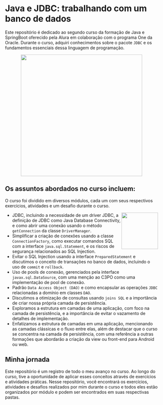 # Java e JDBC: trabalhando com um banco de dados

Este repositório é dedicado ao segundo curso da formação de Java e SpringBoot oferecido pela Alura em colaboração com o programa One da Oracle. Durante o curso, adquiri conhecimentos sobre o pacote `JDBC` e os fundamentos essenciais dessa linguagem de programação.

<div align="center" ><img src="https://github.com/emanoelcampos/programa-one-oracle/assets/68448029/ab736b12-62a0-4f05-90e0-380d5e756c41" width="400"></div>

## Os assuntos abordados no curso incluem:

O curso foi dividido em diversos módulos, cada um com seus respectivos exercícios, atividades e um desafio durante o curso.

<img align="right" src="https://github.com/emanoelcampos/programa-one-oracle/assets/68448029/7bf8aed1-0c01-44a8-97e1-fd084f77682a" width="120">

- JDBC, incluindo a necessidade de um driver JDBC, a definição de JDBC como Java Database Connectivity, e como abrir uma conexão usando o método `getConnection` da classe `DriverManager`.
- Simplificar a criação de conexões usando a classe `ConnectionFactory`, como executar comandos SQL com a interface `java.sql.Statement`, e os riscos de segurança relacionados ao SQL Injection.
- Evitar o SQL Injection usando a interface `PreparedStatement` e discutimos o conceito de transações no banco de dados, incluindo o uso de `commit` e `rollback`.
- Uso de pools de conexão, gerenciados pela interface `javax.sql.DataSource`, com uma menção ao C3PO como uma implementação de pool de conexão.
- Padrão ``Data Access Object (DAO)`` e como encapsular as operações `JDBC` relacionadas a domínio em classes `DAO`.
- Discutimos a otimização de consultas usando `joins SQL` e a importância de criar nossa própria camada de persistência.
- Exploramos a estrutura em camadas de uma aplicação, com foco na camada de persistência, e a importância de evitar o vazamento de detalhes de implementação.
- Enfatizamos a estrutura de camadas em uma aplicação, mencionando as camadas clássicas e o fluxo entre elas, além de destacar que o curso se concentra na camada de persistência, com uma referência a outras formações que abordarão a criação da view ou front-end para Android ou web.

## Minha jornada

Este repositório é um registro de todo o meu avanço no curso. Ao longo do curso, tive a oportunidade de aplicar esses conceitos através de exercícios e atividades práticas. Nesse repositório, você encontrará os exercícios, atividades e desafios realizados por mim durante o curso e todos eles estão organizados por módulo e podem ser encontrados em suas respectivas pastas.
